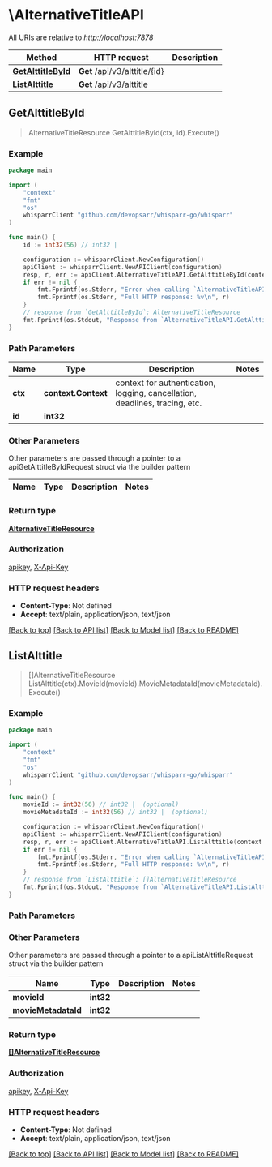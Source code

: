 # \AlternativeTitleAPI

All URIs are relative to *http://localhost:7878*

Method | HTTP request | Description
------------- | ------------- | -------------
[**GetAlttitleById**](AlternativeTitleAPI.md#GetAlttitleById) | **Get** /api/v3/alttitle/{id} | 
[**ListAlttitle**](AlternativeTitleAPI.md#ListAlttitle) | **Get** /api/v3/alttitle | 



## GetAlttitleById

> AlternativeTitleResource GetAlttitleById(ctx, id).Execute()



### Example

```go
package main

import (
	"context"
	"fmt"
	"os"
	whisparrClient "github.com/devopsarr/whisparr-go/whisparr"
)

func main() {
	id := int32(56) // int32 | 

	configuration := whisparrClient.NewConfiguration()
	apiClient := whisparrClient.NewAPIClient(configuration)
	resp, r, err := apiClient.AlternativeTitleAPI.GetAlttitleById(context.Background(), id).Execute()
	if err != nil {
		fmt.Fprintf(os.Stderr, "Error when calling `AlternativeTitleAPI.GetAlttitleById``: %v\n", err)
		fmt.Fprintf(os.Stderr, "Full HTTP response: %v\n", r)
	}
	// response from `GetAlttitleById`: AlternativeTitleResource
	fmt.Fprintf(os.Stdout, "Response from `AlternativeTitleAPI.GetAlttitleById`: %v\n", resp)
}
```

### Path Parameters


Name | Type | Description  | Notes
------------- | ------------- | ------------- | -------------
**ctx** | **context.Context** | context for authentication, logging, cancellation, deadlines, tracing, etc.
**id** | **int32** |  | 

### Other Parameters

Other parameters are passed through a pointer to a apiGetAlttitleByIdRequest struct via the builder pattern


Name | Type | Description  | Notes
------------- | ------------- | ------------- | -------------


### Return type

[**AlternativeTitleResource**](AlternativeTitleResource.md)

### Authorization

[apikey](../README.md#apikey), [X-Api-Key](../README.md#X-Api-Key)

### HTTP request headers

- **Content-Type**: Not defined
- **Accept**: text/plain, application/json, text/json

[[Back to top]](#) [[Back to API list]](../README.md#documentation-for-api-endpoints)
[[Back to Model list]](../README.md#documentation-for-models)
[[Back to README]](../README.md)


## ListAlttitle

> []AlternativeTitleResource ListAlttitle(ctx).MovieId(movieId).MovieMetadataId(movieMetadataId).Execute()



### Example

```go
package main

import (
	"context"
	"fmt"
	"os"
	whisparrClient "github.com/devopsarr/whisparr-go/whisparr"
)

func main() {
	movieId := int32(56) // int32 |  (optional)
	movieMetadataId := int32(56) // int32 |  (optional)

	configuration := whisparrClient.NewConfiguration()
	apiClient := whisparrClient.NewAPIClient(configuration)
	resp, r, err := apiClient.AlternativeTitleAPI.ListAlttitle(context.Background()).MovieId(movieId).MovieMetadataId(movieMetadataId).Execute()
	if err != nil {
		fmt.Fprintf(os.Stderr, "Error when calling `AlternativeTitleAPI.ListAlttitle``: %v\n", err)
		fmt.Fprintf(os.Stderr, "Full HTTP response: %v\n", r)
	}
	// response from `ListAlttitle`: []AlternativeTitleResource
	fmt.Fprintf(os.Stdout, "Response from `AlternativeTitleAPI.ListAlttitle`: %v\n", resp)
}
```

### Path Parameters



### Other Parameters

Other parameters are passed through a pointer to a apiListAlttitleRequest struct via the builder pattern


Name | Type | Description  | Notes
------------- | ------------- | ------------- | -------------
 **movieId** | **int32** |  | 
 **movieMetadataId** | **int32** |  | 

### Return type

[**[]AlternativeTitleResource**](AlternativeTitleResource.md)

### Authorization

[apikey](../README.md#apikey), [X-Api-Key](../README.md#X-Api-Key)

### HTTP request headers

- **Content-Type**: Not defined
- **Accept**: text/plain, application/json, text/json

[[Back to top]](#) [[Back to API list]](../README.md#documentation-for-api-endpoints)
[[Back to Model list]](../README.md#documentation-for-models)
[[Back to README]](../README.md)

